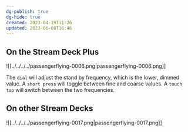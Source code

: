 ```yaml
---
dg-publish: true
dg-hide: true
created: 2023-04-19T11:26
updated: 2023-06-08T16:46
---
```

## On the Stream Deck Plus
![[../../../../passengerflying-0006.png|passengerflying-0006.png]]

The `dial` will adjust the stand by frequency, which is the lower, dimmed value. A `short press` will toggle between fine and coarse values. A `touch tap` will switch between the two frequencies.

## On other Stream Decks
![[../../../../passengerflying-0017.png|passengerflying-0017.png]]